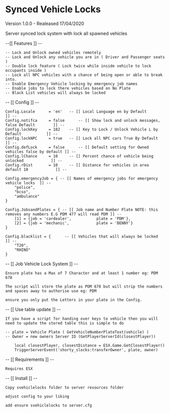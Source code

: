 # Synced Vehicle Locks

Version 1.0.0 - Realeased 17/04/2020

Server synced lock system with lock all spawned vehicles

--[[ Features ]] --

	-- Lock and Unlock owned vehicles remotely
	-- Lock and Unlock any vehicle you are in ( Driver and Passenger seats )
	-- Double lock feature ( Lock twice while inside vehicle to lock occupants inside )
	-- Lock all NPC vehicles with a chance of being open or able to break into.
	-- Enable Emergency Vehicle locking by emergency job names
	-- Enable jobs to lock there vehicles based on No Plate
	-- Black List vehicles will always be locked


-- [[ Config ]] --

	Config.Locale 	   = 'en' 	-- [[ Local Language en by Default 			  ]] --
	Config.notifca     = false    	-- [[ Show lock and unlock messages, false Default        ]] --
	Config.lockKey 	   = 182 	-- [[ Key to Lock / Unlock Vehicle L by Default           ]] --
	Config.lockNPC     = true 	-- [[ Lock all NPC cars True By Default 		  ]] --
	Config.defLock     = false    	-- [[ Default setting for Owned vehicles false by default ]] --
	Config.lChance	   = 10 	-- [[ Percent chance of vehicle being unlocked 	          ]] --
	Config.rDist 	   = 10	  	-- [[ Distance for vehicles in area default 10 	     	  ]] --

	Config.emergencyJob = {	-- [[ Names of emergency jobs for emergency vehicle locks  ]] --
		"police",
		"bcso",
		"ambulance"
	}

	Config.JobsandPlates = { -- [[ Job name and Number Plate NOTE: this removes any numbers E.G PDM 477 will read PDM ]] --
		[1] = {job = 'cardealer',           plate = 'PDM'},
		[2] = {job = 'mechanic',            plate = 'BENNY'}
	}

	Config.blacklist = {	  -- [[ Vehicles that will always be locked 		  ]] --
		"T20",
		"RHINO"
	}
    
-- [[ Job Vehicle Lock System ]] --
	
	Ensure plate has a Max of 7 Character and at least 1 number eg: PDM 678

	The script will store the plate as PDM 678 but will strip the numbers and spaces away to authorise use eg: PDM

	ensure you only put the Letters in your plate in the Config.    

-- [[ Use table update ]] -- 

	If you have a script for handing over keys to vehicle then you will need to update the stored table this is simple to do

	-- plate = Vehicle Plate ( GetVehicleNumberPlateText(vehicle) )
	-- Owner = new owners Server ID (GetPlayerServerId(closestPlayer))
		
		local closestPlayer, closestDistance = ESX.Game.GetClosestPlayer()
		TriggerServerEvent('shorty_slocks:transferOwner', plate, owner)

-- [[ Requirements ]] --

	Requires ESX

-- [[ Install ]] --

	Copy svehiclelocks folder to server resources folder

	adjust config to your liking 

	add	ensure svehiclelocks to server.cfg

